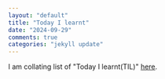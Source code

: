 ```yaml
---
layout: "default"
title: "Today I learnt"
date: "2024-09-29"
comments: true
categories: "jekyll update"
---
```


I am collating list of "Today I learnt(TIL)" [here](https://priyaranjanmarathe.github.io/til.html).

<!-- <ul>
  {% if site.til and site.til.size > 0 %}
  {% assign sorted_posts = site.til | sort: 'date' | reverse %}
  {% for post in sorted_posts %}
    <li>
      <a href="{{ site.baseurl }}{{ post.url }}">{{ post.title }}</a> - 
      <em>{{ post.date | date: "%B %d, %Y" }}</em>
    </li>
  {% endfor %}
{% else %}
  <p>No TIL posts available yet.</p>
{% endif %}

</ul> -->
